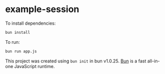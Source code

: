 # example-session

To install dependencies:

```bash
bun install
```

To run:

```bash
bun run app.js
```

This project was created using `bun init` in bun v1.0.25. [Bun](https://bun.sh) is a fast all-in-one JavaScript runtime.
